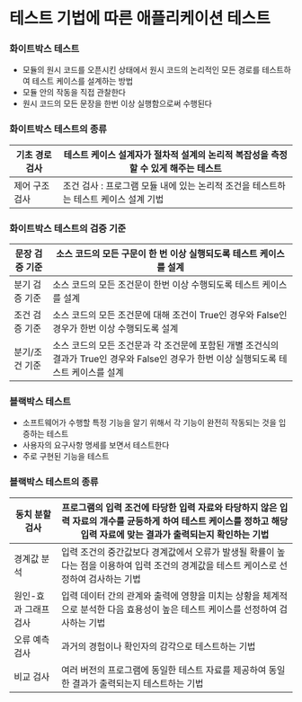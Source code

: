 # 테스트 기법에 따른 애플리케이션 테스트

### 화이트박스 테스트

- 모듈의 원시 코드를 오픈시킨 상태에서 원시 코드의 논리적인 모든 경로를 테스트하여 테스트 케이스를 설계하는 방법
- 모듈 안의 작동을 직접 관찰한다
- 원시 코드의 모든 문장을 한번 이상 실행함으로써 수행된다

### 화이트박스 테스트의 종류

| 기초 경로 검사 | 테스트 케이스 설계자가 절차적 설계의 논리적 복잡성을 측정할 수 있게 해주는 테스트 |
| -------------- | ------------------------------------------------------------ |
| 제어 구조 검사 | 조건 검사 : 프로그램 모듈 내에 있는 논리적 조건을 테스트하는 테스트 케이스 설계 기법 |



### 화이트박스 테스트의 검증 기준

| 문장 검증 기준 | 소스 코드의 모든 구문이 한 번 이상 실행되도록 테스트 케이스를 설계 |
| -------------- | ------------------------------------------------------------ |
| 분기 검증 기준 | 소스 코드의 모든 조건문이 한번 이상 수행되도록 테스트 케이스를 설계 |
| 조건 검증 기준 | 소스 코드의 모든 조건문에 대해 조건이 True인 경우와 False인 경우가 한번 이상 수행되도록 설계 |
| 분기/조건 기준 | 소스 코드의 모든 조건문과 각 조건문에 포함된 개별 조건식의 결과가 True인 경우와 False인 경우가 한번 이상 실행되도록 테스트 케이스를 설계 |



### 블랙박스 테스트

- 소프트웨어가 수행할 특정 기능을 알기 위해서 각 기능이 완전히 작동되는 것을 입증하는 테스트
- 사용자의 요구사항 명세를 보면서 테스트한다
- 주로 구현된 기능을 테스트

### 블랙박스 테스트의 종류

| 동치 분할 검사        | 프로그램의 입력 조건에 타당한 입력 자료와 타당하지 않은 입력 자료의 개수를 균등하게 하여 테스트 케이스를 정하고 해당 입력 자료에 맞는 결과가 출력되는지 확인하는 기법 |
| --------------------- | ------------------------------------------------------------ |
| 경계값 분석           | 입력 조건의 중간값보다 경계값에서 오류가 발생될 확률이 높다는 점을 이용하여 입력 조건의 경계값을 테스트 케이스로 선정하여 검사하는 기법 |
| 원인-효과 그래프 검사 | 입력 데이터 간의 관계와 출력에 영향을 미치는 상황을 체계적으로 분석한 다음 효용성이 높은 테스트 케이스를 선정하여 검사하는 기법 |
| 오류 예측 검사        | 과거의 경험이나 확인자의 감각으로 테스트하는 기법            |
| 비교 검사             | 여러 버전의 프로그램에 동일한 테스트 자료를 제공하여 동일한 결과가 출력되는지 테스트하는 기법 |

